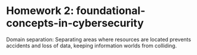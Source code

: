 # Homework 2: foundational-concepts-in-cybersecurity
Domain separation: Separating areas where resources are located prevents accidents and loss of data, keeping information worlds from colliding.

